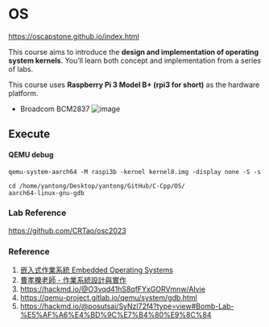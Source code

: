 # OS
https://oscapstone.github.io/index.html

This course aims to introduce the **design and implementation of operating system kernels**. You’ll learn both concept and implementation from a series of labs.

This course uses **Raspberry Pi 3 Model B+ (rpi3 for short)** as the hardware platform.

- Broadcom BCM2837
![image](https://github.com/yantong0116/C-Cpp/assets/51469882/d7af3bef-a680-463d-bda8-5cf1bacd680b)

## Execute
#### QEMU debug

```
qemu-system-aarch64 -M raspi3b -kernel kernel8.img -display none -S -s
```

```
cd /home/yantong/Desktop/yantong/GitHub/C-Cpp/OS/
aarch64-linux-gnu-gdb
```

### Lab Reference
https://github.com/CRTao/osc2023

### Reference
1. [嵌入式作業系統 Embedded Operating Systems](http://ocw.nctu.edu.tw/course_detail.php?bgid=8&gid=0&nid=575)
2. [曹孝櫟老師 - 作業系統設計與實作](https://www.youtube.com/playlist?list=PLj6E8qlqmkFvCxHVYYVYtnPuQb3NeOlUb)
3. https://hackmd.io/@O3vqd41hS8qfFYxGORVmnw/Alvie
4. https://qemu-project.gitlab.io/qemu/system/gdb.html
5. https://hackmd.io/@posutsai/SyNzl72f4?type=view#Bomb-Lab-%E5%AF%A6%E4%BD%9C%E7%B4%80%E9%8C%84
